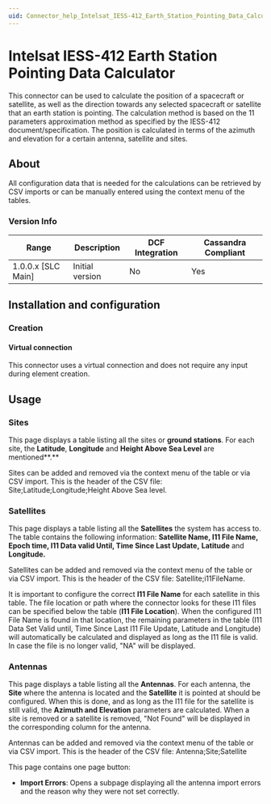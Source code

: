 ```yaml
---
uid: Connector_help_Intelsat_IESS-412_Earth_Station_Pointing_Data_Calculator
---
```


# Intelsat IESS-412 Earth Station Pointing Data Calculator

This connector can be used to calculate the position of a spacecraft or satellite, as well as the direction towards any selected spacecraft or satellite that an earth station is pointing. The calculation method is based on the 11 parameters approximation method as specified by the IESS-412 document/specification. The position is calculated in terms of the azimuth and elevation for a certain antenna, satellite and sites.

## About

All configuration data that is needed for the calculations can be retrieved by CSV imports or can be manually entered using the context menu of the tables.

### Version Info

| Range | Description | DCF Integration | Cassandra Compliant |
|----------------------|-----------------|---------------------|-------------------------|
| 1.0.0.x [SLC Main]   | Initial version | No                  | Yes                     |

## Installation and configuration

### Creation

#### Virtual connection

This connector uses a virtual connection and does not require any input during element creation.

## Usage

### Sites

This page displays a table listing all the sites or **ground stations**. For each site, the **Latitude**, **Longitude** and **Height Above Sea Level** are mentioned**.**

Sites can be added and removed via the context menu of the table or via CSV import. This is the header of the CSV file: Site;Latitude;Longitude;Height Above Sea level.

### Satellites

This page displays a table listing all the **Satellites** the system has access to. The table contains the following information: **Satellite Name, I11 File Name, Epoch time, I11 Data valid Until, Time Since Last Update,** **Latitude** and **Longitude.**

Satellites can be added and removed via the context menu of the table or via CSV import. This is the header of the CSV file: Satellite;i11FileName.

It is important to configure the correct **I11 File Name** for each satellite in this table. The file location or path where the connector looks for these I11 files can be specified below the table (**I11 File Location**). When the configured I11 File Name is found in that location, the remaining parameters in the table (I11 Data Set Valid until, Time Since Last I11 File Update, Latitude and Longitude) will automatically be calculated and displayed as long as the I11 file is valid. In case the file is no longer valid, "NA" will be displayed.

### Antennas

This page displays a table listing all the **Antennas**. For each antenna, the **Site** where the antenna is located and the **Satellite** it is pointed at should be configured. When this is done, and as long as the I11 file for the satellite is still valid, the **Azimuth and Elevation** parameters are calculated. When a site is removed or a satellite is removed, "Not Found" will be displayed in the corresponding column for the antenna.

Antennas can be added and removed via the context menu of the table or via CSV import. This is the header of the CSV file: Antenna;Site;Satellite

This page contains one page button:

- **Import Errors**: Opens a subpage displaying all the antenna import errors and the reason why they were not set correctly.
